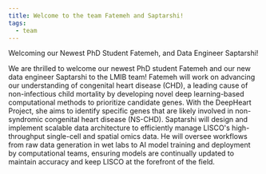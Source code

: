 ```yaml
---
title: Welcome to the team Fatemeh and Saptarshi!
tags:
  - team
---
```


<!-- excerpt start -->
Welcoming our Newest PhD Student Fatemeh, and Data Engineer Saptarshi!
<!-- excerpt end -->
We are thrilled to welcome our newest PhD student Fatemeh and our new data engineer Saptarshi to the LMIB team! 
Fatemeh will work on advancing our understanding of congenital heart disease (CHD), a leading cause of non-infectious child mortality by developing novel deep learning-based computational methods to prioritize candidate genes. With the DeepHeart Project, she aims to identify specific genes that are likely involved in non-syndromic congenital heart disease (NS-CHD).
Saptarshi will design and implement scalable data architecture to efficiently manage LISCO's high-throughput single-cell and spatial omics data. He will oversee workflows from raw data generation in wet labs to AI model training and deployment by computational teams, ensuring models are continually updated to maintain accuracy and keep LISCO at the forefront of the field.